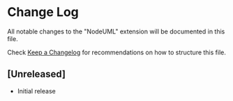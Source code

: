 # Change Log

All notable changes to the "NodeUML" extension will be documented in this file.

Check [Keep a Changelog](http://keepachangelog.com/) for recommendations on how to structure this file.

## [Unreleased]

- Initial release
